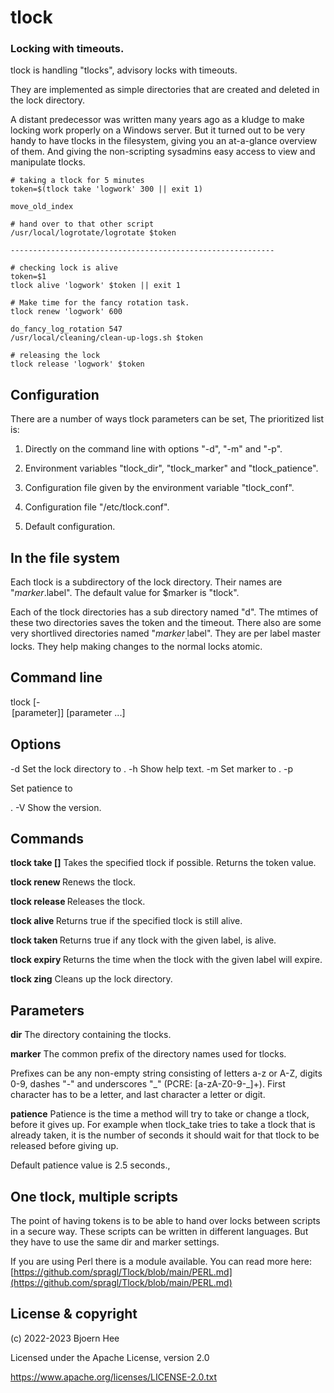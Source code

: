 # tlock

### Locking with timeouts.

tlock is handling "tlocks", advisory locks with timeouts.

They are implemented as simple directories that are created and deleted in the lock directory.

A distant predecessor was written many years ago as a kludge to make locking work properly on a Windows server. But it turned out to be very handy to have tlocks in the filesystem, giving you an at-a-glance overview of them. And giving the non-scripting sysadmins easy access to view and manipulate tlocks.

    # taking a tlock for 5 minutes
    token=$(tlock take 'logwork' 300 || exit 1)

    move_old_index

    # hand over to that other script
    /usr/local/logrotate/logrotate $token

    -----------------------------------------------------------

    # checking lock is alive
    token=$1
    tlock alive 'logwork' $token || exit 1

    # Make time for the fancy rotation task.
    tlock renew 'logwork' 600

    do_fancy_log_rotation 547
    /usr/local/cleaning/clean-up-logs.sh $token

    # releasing the lock
    tlock release 'logwork' $token

## Configuration

There are a number of ways tlock parameters can be set, The prioritized list is:

1. Directly on the command line with options "-d", "-m" and "-p".

1. Environment variables "tlock_dir", "tlock_marker" and "tlock_patience".

1. Configuration file given by the environment variable "tlock_conf".

1. Configuration file "/etc/tlock.conf".

1. Default configuration.

## In the file system

Each tlock is a subdirectory of the lock directory. Their names are "$marker.$label". The default value for $marker is "tlock".

Each of the tlock directories has a sub directory named "d". The mtimes of these two directories saves the token and the timeout.
There also are some very shortlived directories named "$marker_.$label". They are per label master locks. They help making changes to the normal locks atomic.

## Command line

tlock [-<option> [parameter]] <command> [parameter ...]

## Options

-d <d>  Set the lock directory to <d>.
-h      Show help text.
-m <m>  Set marker to <m>.
-p <p>  Set patience to <p>.
-V      Show the version.

## Commands

**tlock take <label> <timeout> [<patience>]**
Takes the specified tlock if possible. Returns the token value.

**tlock renew <label> <token> <timeout>**
Renews the tlock.

**tlock release <label> <token>**
Releases the tlock.

**tlock alive <label> <token>**
Returns true if the specified tlock is still alive.

**tlock taken <label>**
Returns true if any tlock with the given label, is alive.

**tlock expiry <label>**
Returns the time when the tlock with the given label will expire.

**tlock zing**
Cleans up the lock directory.

## Parameters

**dir**
The directory containing the tlocks.

**marker**
The common prefix of the directory names used for tlocks.

Prefixes can be any non-empty string consisting of letters a-z or A-Z, digits 0-9, dashes "-" and underscores "_" (PCRE: [a-zA-Z0-9\-\_]+). First character has to be a letter, and last character a letter or digit.

**patience**
Patience is the time a method will try to take or change a tlock, before it gives up. For example when tlock_take tries to take a tlock that is already taken, it is the number of seconds it should wait for that tlock to be released before giving up.

Default patience value is 2.5 seconds.,

## One tlock, multiple scripts

The point of having tokens is to be able to hand over locks between scripts in a secure way. These scripts can be written in different languages. But they have to use the same dir and marker settings.

If you are using Perl there is a module available. You can read more here: [https://github.com/spragl/Tlock/blob/main/PERL.md](https://github.com/spragl/Tlock/blob/main/PERL.md)

## License & copyright

(c) 2022-2023 Bjoern Hee

Licensed under the Apache License, version 2.0

https://www.apache.org/licenses/LICENSE-2.0.txt
